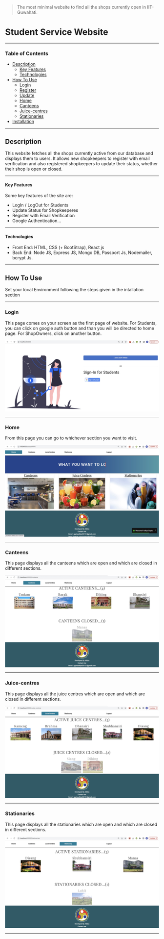 
> The most minimal website to find all the shops currently open in IIT-Guwahati.

# Student Service Website 

---

### Table of Contents


  - [Description](#description)
      - [Key Features](#key-features)
      - [Technologies](#technologies)
  - [How To Use](#how-to-use)
      - [Login](#login)
      - [Register](#register)
      - [Update](#update)
      - [Home](#home)
      - [Canteens](#canteens)
      - [Juice-centres](#juice-centres)
      - [Stationaries](#stationaries)
  - [Installation](#installation)

---

## Description

This website fetches all the shops currently active from our database and displays them to users. It allows new shopkeepers to register
with email verification and also registered shopkeepers to update their status, whether their shop is open or closed.

---

#### Key Features
Some key features of the site are:
- LogIn / LogOut for Students
- Update Status for Shopkeeperes
- Register with Email Verification
- Google Authentication...

---

#### Technologies

- Front End: HTML, CSS (+ BootStrap), React js
- Back End: Node JS, Express JS, Mongo DB, Passport Js, Nodemailer, bcrypt Js.

---

## How To Use

Set your local Environment following the steps given in the intallation section

---

### Login

This page comes on your screen as the first page of website. For Students, you can click on google auth button and than you will be 
directed to home page. For ShopOwners, click on another button.

![](images/signin.jpeg)

---

### Home

From this page you can go to whichever section you want to visit.


![](images/Home.jpeg)

---

### Canteens

This page displays all the canteens which are open and which are closed in different sections.


![](images/canteens.jpeg)

---

### Juice-centres

This page displays all the juice centres which are open and which are closed in different sections.


![](images/juice.jpeg)

---

### Stationaries

This page displays all the stationaries which are open and which are closed in different sections.


![](images/stationary.jpeg)

---
